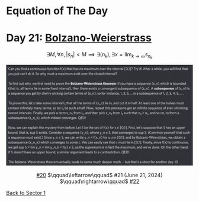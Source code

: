 # Equation of The Day

# Day 21: [Bolzano-Weierstrass](https://en.wikipedia.org/wiki/Bolzano-Weierstrass_theorem)

$$\exists M,\forall n,|s_n|<M\implies\exists(n_k),\exists x=\lim_{k\to\infty}s_{n_k}$$

<picture><img alt="Day 21" src="0021.png"></picture>

<center><a href="0020.html">#20</a> $\qquad\leftarrow\qquad$ #21 (June 21, 2024) $\qquad\rightarrow\qquad$ <a href="0022.html">#22</a></center>

[Back to Sector 1](../0-63.md)

<script data-goatcounter="https://zswu.goatcounter.com/count" async src="//gc.zgo.at/count.js"></script>
<script src="https://utteranc.es/client.js" repo="12AbBa/eotd" issue-term="pathname" theme="github-light" crossorigin="anonymous" async> </script>